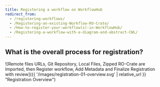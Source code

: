 ```yaml
---
title: Registering a workflow on WorkflowHub
redirect_from: 
  - /registering-workflows/
  - /Registering-an-existing-Workflow-RO-Crate/
  - /How-to-register-your-workflow(s)-in-WorkflowHub/
  - /Registering-a-workflow-with-a-diagram-and-abstract-CWL/
---
```



## What is the overall process for registration?


![Remote files URLs, Git Repository, Local Files, Zipped RO-Crate are Imported, then Register workflow, Add Metadata and Finalize Registration with review]({{ '/images/registration-01-overview.svg' | relative_url }} "Registration Overview")




